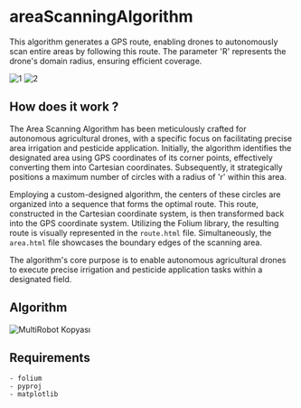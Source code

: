 # areaScanningAlgorithm
This algorithm generates a GPS route, enabling drones to autonomously scan entire areas by following this route. The parameter 'R' represents the drone's domain radius, ensuring efficient coverage.


![1](https://github.com/abdulkadrtr/areaScanningAlgorithm/assets/87595266/4143502f-d771-401b-8d6a-c5492f763c73)
![2](https://github.com/abdulkadrtr/areaScanningAlgorithm/assets/87595266/2972deeb-0548-439c-9731-39ff0dc743c7)


## How does it work ?

The Area Scanning Algorithm has been meticulously crafted for autonomous agricultural drones, with a specific focus on facilitating precise area irrigation and pesticide application. Initially, the algorithm identifies the designated area using GPS coordinates of its corner points, effectively converting them into Cartesian coordinates. Subsequently, it strategically positions a maximum number of circles with a radius of 'r' within this area.

Employing a custom-designed algorithm, the centers of these circles are organized into a sequence that forms the optimal route. This route, constructed in the Cartesian coordinate system, is then transformed back into the GPS coordinate system. Utilizing the Folium library, the resulting route is visually represented in the `route.html` file. Simultaneously, the `area.html` file showcases the boundary edges of the scanning area.

The algorithm's core purpose is to enable autonomous agricultural drones to execute precise irrigation and pesticide application tasks within a designated field.

## Algorithm
![MultiRobot Kopyası](https://github.com/abdulkadrtr/areaScanningAlgorithm/assets/87595266/0d1e59d3-6824-467c-9bab-bc9e2c09792d)

## Requirements
```
- folium
- pyproj
- matplotlib
```
